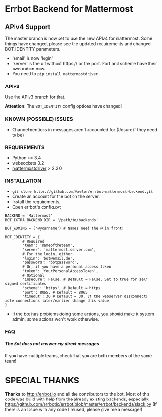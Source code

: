 # Errbot Backend for Mattermost

## APIv4 Support
The master branch is now set to use the new APIv4 for mattermost.
Some things have changed, please see the updated requirements and
changed BOT_IDENTITY parameters.

 - 'email' is now 'login'
 - 'server' is the url without https:// or the port. Port and scheme have their own option now.
 - You need to `pip install mattermostdriver`

### APIv3
Use the APIv3 branch for that.

**Attention**: The `BOT_IDENTITY` config options have changed!

### KNOWN (POSSIBLE) ISSUES

- Channelmentions in messages aren't accounted for (Unsure if they need to be)

### REQUIREMENTS
- Python >= 3.4
- websockets 3.2
- [mattermostdriver](https://github.com/Vaelor/python-mattermost-driver) > 2.2.0

### INSTALLATION

- `git clone https://github.com/Vaelor/errbot-mattermost-backend.git`
- Create an account for the bot on the server.
- Install the requirements.
- Open errbot's config.py:

```
BACKEND = 'Mattermost'
BOT_EXTRA_BACKEND_DIR = '/path/to/backends'

BOT_ADMINS = ('@yourname') # Names need the @ in front!

BOT_IDENTITY = {
        # Required
        'team': 'nameoftheteam',
        'server': 'mattermost.server.com',
        # For the login, either
        'login': 'bot@email.de',
        'password': 'botpassword',
        # Or, if you have a personal access token
        'token': 'YourPersonalAccessToken',
        # Optional
        'insecure': False, # Default = False. Set to true for self signed certificates
        'scheme': 'https', # Default = https
        'port': 8065, # Default = 8065
        'timeout': 30 # Default = 30. If the webserver disconnects idle connections later/earlier change this value
}
```

- If the bot has problems doing some actions, you should make it system admin, some actions won't work otherwise.


### FAQ

##### The Bot does not answer my direct messages
If you have multiple teams, check that you are both members of the same team!

# SPECIAL THANKS

**Thanks** to http://errbot.io and all the contributors to the bot.
Most of this code was build with help from the already existing backends,
especially:
https://github.com/errbotio/errbot/blob/master/errbot/backends/slack.py
(If there is an Issue with any code I reused, please give me a message!)

